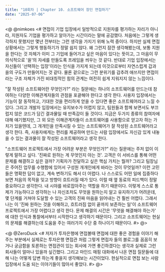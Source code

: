 ```yaml
---
title: "10회차 | Chapter 10. 소프트웨어 장인 면접하기"
date: "2025-07-06"
---
```


<@ @nimkoes
<#
면접이 기업 입장에서 일방적으로 지원자를 평가하는 자리가 아니라, 지원자도 기업을 평가하고 알아가는 시간이라는 말에 공감했다.
처음에는 그렇게 생각하지 못했지만 몇년 전부터는 그런 생각을 가지기 위해 노력 중이다.
하지만 실제 면접 상황에서는 그렇게 행동하기가 정말 쉽지 않다.
왜 그런지 잠깐 생각해봤는데, 보통 지원을 한다는 것 자체가 이미 그 기업에 들어가고 싶은 마음이 있다는 뜻이고, 그 마음이 무의식적으로 '을'의 자세를 만들도록 프레임을 씌우는 것 같다.
반대로 기업 입장에서는 자신들이 '선택하는 입장'이라는 인식을 가지게 되는데 이것으로부터 자연스럽게 갑과 을의 구도가 만들어지는 것 같다.
물론 겉으로는 그런 분위기를 감추려 애쓰지만 면접이라는 구조 자체가 가진 비대칭적인 힘의 관계는 여전히 쉽게 지워지지 않는 느낌이다.

"잘 작성된 소프트웨어란 무엇인가?" 라는 질문에는 하나의 소프트웨어를 만드는데 참여하는 다양한 이해관계자들의 관점을 포괄해야 한다고 생각 한다.
사용자 입장에서는 기능이 잘 동작하고, 기대한 것을 편리하게 얻을 수 있다면 좋은 소프트웨어라고 느낄 수 있다.
그리고 개발자 입장에서는 유지보수가 어렵지 않고, 팀원들과 함께 보면서도 부끄럽지 않은 코드가 담긴 결과물일 때 만족감이 들 것이다.
지금은 두가지 종류의 참여자에 대해 얘기했지만, 그 외 모든 이해관계자들이 소프트웨어를 사용함으로 얻고자 하는 가치가 있을텐데, 그 개개인을 만족시킬 수 있는 소프트웨어가 잘 작성된 소프트웨어라고 생각 한다.
즉, 사용자에게는 편리를 제공하며 만드는 사람 입장에서도 자신감 있게 내놓을 수 있는 결과물이 잘 작성된 소프트웨어라고 생각 한다.

"소프트웨어 프로젝트에서 가장 어려운 부분은 무엇인가?" 라는 질문에는 주저 없이 이렇게 말하고 싶다.
'진짜로 원하는 게 무엇인지 아는 것'. 고객은 이 서비스를 통해 어떤 문제를 해결하고 싶은 걸까? 기획자가 전달하고 싶은 핵심 가치는 뭘까? 그리고 팀장님은 주어진 업무를 수행함에 있어서 구성원 개개인에게 바라는 것이 무엇일까? 이런 고민들은 명확한 답이 없고, 계속 변하기도 해서 더 어렵다.
나 스스로도 어떤 일에 집중하다 보면 처음의 목적을 잊고 방향이 흐트러질 때가 있다.
이럴 때 옆 동료의 피드백이 정말 중요하다고 생각한다. 내 시야를 바로잡아주는 역할을 하기 때문이다.
이렇게 스스로 통제가 가능하다고 생각하는 나 자신조차도 무엇을 원하는지 알고 유지하기가 어려운데, 몇 단계를 거쳐야 도달할 수 있는 고객의 진짜 마음을 읽어내는 건 훨씬 어렵다.
그래서 나는 이 '진짜 원하는 것을 이해하고, 흐트러짐 없이 끝까지 보존하는 일'이 소프트웨어 프로젝트에서 가장 어렵다고 생각 한다.
문제 해결의 시간은 '무엇을 해결해야 하는가' 에 대한 인식과 통찰에서부터 시작한다고 생각하기 때문이다.
그리고 소프트웨어는 현실의 문제를 해결하는데 도움을 주는 여러가지 수단 중 하나이기 때문이다.
#>
@>

<@ @ZeroDuck
<#
저자가 투자은행에 면접볼때 면접에 대한 좋은 경험을 이야기 해주는 부분에서 실제로는 투자은행 면접관 처럼 그렇게 면접자 들의 블로그를 꼼꼼히 보거나 궁금함을 토론하는 면접관이 있는 회사에 가면 좋긴하겠다는 생각과 실제로 그런 회사들이 얼마나 있을까 싶긴했다.
그리고 마인드 매핑 대화에서 나온 면접 질문들에 대해 나는 어떻게 답변 하는게 좋을지 생각해보는 시간이었다.
현실적으로 면접 보는 사람 입장에서 도움 되는 이야기들이 많아서 좋았다.
#>
@>
